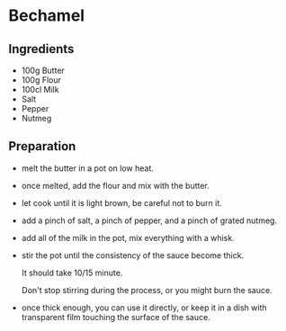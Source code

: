 # Bechamel

## Ingredients

- 100g Butter
- 100g Flour
- 100cl Milk
- Salt
- Pepper
- Nutmeg

## Preparation

- melt the butter in a pot on low heat.
- once melted, add the flour and mix with the butter.
- let cook until it is light brown, be careful not to burn it.
- add a pinch of salt, a pinch of pepper, and a pinch of grated nutmeg.
- add all of the milk in the pot, mix everything with a whisk.
- stir the pot until the consistency of the sauce become thick. 

  It should take 10/15 minute. 

  Don't stop stirring during the process, or you might burn the sauce.
- once thick enough, you can use it directly, or keep it in a dish with transparent film touching the surface of the sauce. 
